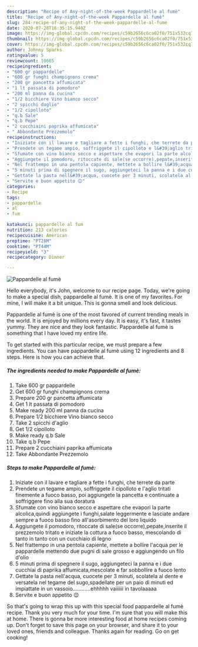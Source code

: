 ```yaml
---
description: "Recipe of Any-night-of-the-week Pappardelle al fumè"
title: "Recipe of Any-night-of-the-week Pappardelle al fumè"
slug: 284-recipe-of-any-night-of-the-week-pappardelle-al-fume
date: 2020-07-28T16:35:15.940Z
image: https://img-global.cpcdn.com/recipes/c59b2656c6ca02f0/751x532cq70/pappardelle-al-fume-recipe-main-photo.jpg
thumbnail: https://img-global.cpcdn.com/recipes/c59b2656c6ca02f0/751x532cq70/pappardelle-al-fume-recipe-main-photo.jpg
cover: https://img-global.cpcdn.com/recipes/c59b2656c6ca02f0/751x532cq70/pappardelle-al-fume-recipe-main-photo.jpg
author: Johnny Sparks
ratingvalue: 5
reviewcount: 10665
recipeingredient:
- "600 gr pappardelle"
- "600 gr funghi champignons crema"
- "200 gr pancetta affumicata"
- "1 lt passata di pomodoro"
- "200 ml panna da cucina"
- "1/2 bicchiere Vino bianco secco"
- "2 spicchi daglio"
- "1/2 cipolloto"
- "q.b Sale"
- "q.b Pepe"
- "2 cucchiaini paprika affumicata"
- " Abbondante Prezzemolo"
recipeinstructions:
- "Iniziate con il lavare e tagliare a fette i funghi, che terrete da parte"
- "Prendete un tegame ampio, soffriggete il cipolloto e l&#39;aglio tritati finemente a fuoco basso, poi aggiungete la pancetta e continuate a soffriggere fino alla sua doratura"
- "Sfumate con vino bianco secco e aspettare che evapori la parte alcolica,quindi aggiungete i funghi,salate leggermente e lasciate andare sempre a fuoco basso fino all&#39;asorbimento del loro liquido"
- "Aggiungete il pomodoro, ritoccate di sale(se occorre),pepate,inserite il prezzemolo tritato e iniziate la cottura a fuoco basso, mescolando di tanto in tanto con un cucchiaio di legno"
- "Nel frattempo in una pentola capiente, mettete a bollire l&#39;acqua per le pappardelle mettendo due pugni di sale grosso e aggiungendo un filo d&#39;olio"
- "5 minuti prima di spegnere il sugo, aggiungeteci la panna e i due cucchiai di paprika affumicata,mescolate e far sobbollire a fuoco lento"
- "Gettate la pasta nell&#39;acqua, cuocete per 3 minuti, scolatela al dente e versatela nel tegame del sugo,spadellate per un paio di minuti ed impiattate in un vassoio............ehhhhh vaiiiiii in tavolaaaaa"
- "Servite e buon appetito 😉"
categories:
- Recipe
tags:
- pappardelle
- al
- fum

katakunci: pappardelle al fum 
nutrition: 213 calories
recipecuisine: American
preptime: "PT28M"
cooktime: "PT44M"
recipeyield: "3"
recipecategory: Dinner

---
```



![Pappardelle al fumè](https://img-global.cpcdn.com/recipes/c59b2656c6ca02f0/751x532cq70/pappardelle-al-fume-recipe-main-photo.jpg)

Hello everybody, it's John, welcome to our recipe page. Today, we're going to make a special dish, pappardelle al fumè. It is one of my favorites. For mine, I will make it a bit unique. This is gonna smell and look delicious.

Pappardelle al fumè is one of the most favored of current trending meals in the world. It is enjoyed by millions every day. It is easy, it's fast, it tastes yummy. They are nice and they look fantastic. Pappardelle al fumè is something that I have loved my entire life.




To get started with this particular recipe, we must prepare a few ingredients. You can have pappardelle al fumè using 12 ingredients and 8 steps. Here is how you can achieve that.

<!--inarticleads1-->

##### The ingredients needed to make Pappardelle al fumè:

1. Take 600 gr pappardelle
1. Get 600 gr funghi champignons crema
1. Prepare 200 gr pancetta affumicata
1. Get 1 lt passata di pomodoro
1. Make ready 200 ml panna da cucina
1. Prepare 1/2 bicchiere Vino bianco secco
1. Take 2 spicchi d&#39;aglio
1. Get 1/2 cipolloto
1. Make ready q.b Sale
1. Take q.b Pepe
1. Prepare 2 cucchiaini paprika affumicata
1. Take  Abbondante Prezzemolo




<!--inarticleads2-->

##### Steps to make Pappardelle al fumè:

1. Iniziate con il lavare e tagliare a fette i funghi, che terrete da parte
1. Prendete un tegame ampio, soffriggete il cipolloto e l&#39;aglio tritati finemente a fuoco basso, poi aggiungete la pancetta e continuate a soffriggere fino alla sua doratura
1. Sfumate con vino bianco secco e aspettare che evapori la parte alcolica,quindi aggiungete i funghi,salate leggermente e lasciate andare sempre a fuoco basso fino all&#39;asorbimento del loro liquido
1. Aggiungete il pomodoro, ritoccate di sale(se occorre),pepate,inserite il prezzemolo tritato e iniziate la cottura a fuoco basso, mescolando di tanto in tanto con un cucchiaio di legno
1. Nel frattempo in una pentola capiente, mettete a bollire l&#39;acqua per le pappardelle mettendo due pugni di sale grosso e aggiungendo un filo d&#39;olio
1. 5 minuti prima di spegnere il sugo, aggiungeteci la panna e i due cucchiai di paprika affumicata,mescolate e far sobbollire a fuoco lento
1. Gettate la pasta nell&#39;acqua, cuocete per 3 minuti, scolatela al dente e versatela nel tegame del sugo,spadellate per un paio di minuti ed impiattate in un vassoio............ehhhhh vaiiiiii in tavolaaaaa
1. Servite e buon appetito 😉




So that's going to wrap this up with this special food pappardelle al fumè recipe. Thank you very much for your time. I'm sure that you will make this at home. There is gonna be more interesting food at home recipes coming up. Don't forget to save this page on your browser, and share it to your loved ones, friends and colleague. Thanks again for reading. Go on get cooking!
